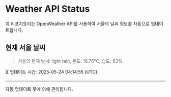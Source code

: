 
# Weather API Status

이 리포지토리는 OpenWeather API를 사용하여 서울의 날씨 정보를 자동으로 업데이트합니다.

## 현재 서울 날씨
> 서울의 현재 날씨: light rain, 온도: 16.76°C, 습도: 63%

⏳ 업데이트 시간: 2025-05-24 04:14:55 (UTC)

---
자동 업데이트 봇에 의해 관리됩니다.
